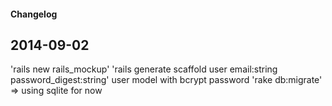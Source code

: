 #### Changelog

## 2014-09-02

'rails new rails_mockup'
'rails generate scaffold user email:string password_digest:string'
user model with bcrypt password
'rake db:migrate' => using sqlite for now
